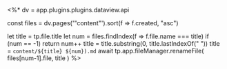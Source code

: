 <%*
dv = app.plugins.plugins.dataview.api

const files = dv.pages('"content"').sort(f => f.created, "asc")

let title = tp.file.title
let num = files.findIndex(f => f.file.name === title)
if (num == -1) return
num++
title = title.substring(0, title.lastIndexOf(" "))
title = `content/${title} ${num}).md`
await tp.app.fileManager.renameFile(
	files[num-1].file,
	title
)
%>